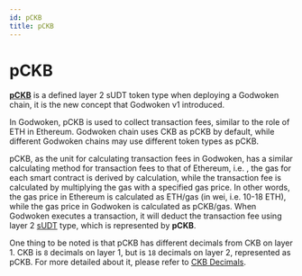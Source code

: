 ```yaml
---
id: pCKB
title: pCKB
---
```


# pCKB

**[pCKB](https://github.com/godwokenrises/godwoken/blob/develop/docs/life_of_a_polyjuice_transaction.md#pckb)** is a defined layer 2 sUDT token type when deploying a Godwoken chain, it is the new concept that Godwoken v1 introduced.

In Godwoken, pCKB is used to collect transaction fees, similar to the role of ETH in Ethereum. Godwoken chain uses CKB as pCKB by default, while different Godwoken chains may use different token types as pCKB.

pCKB, as the unit for calculating transaction fees in Godwoken, has a similar calculating method for transaction fees to that of Ethereum, i.e. , the gas for each smart contract is derived by calculation, while the transaction fee is calculated by multiplying the gas with a specified gas price. In other words, the gas price in Ethereum is calculated as ETH/gas (in wei, i.e. 10-18 ETH), while the gas price in Godwoken is calculated as pCKB/gas. When Godwoken executes a transaction, it will deduct the transaction fee using layer 2 [sUDT](https://github.com/nervosnetwork/rfcs/blob/master/rfcs/0025-simple-udt/0025-simple-udt.md) type, which is represented by **pCKB**.

One thing to be noted is that pCKB has different decimals from CKB on layer 1. CKB is `8` decimals on layer 1, but is `18` decimals on layer 2, represented as pCKB. For more detailed about it, please refer to [CKB Decimals](gwchangelog/v0difv1.md#ckb-decimals).
